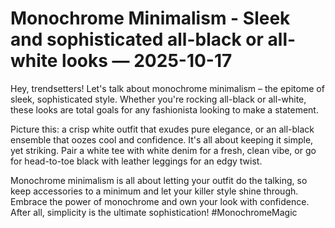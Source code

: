 # Monochrome Minimalism - Sleek and sophisticated all-black or all-white looks — 2025-10-17

Hey, trendsetters! Let's talk about monochrome minimalism – the epitome of sleek, sophisticated style. Whether you're rocking all-black or all-white, these looks are total goals for any fashionista looking to make a statement. 

Picture this: a crisp white outfit that exudes pure elegance, or an all-black ensemble that oozes cool and confidence. It's all about keeping it simple, yet striking. Pair a white tee with white denim for a fresh, clean vibe, or go for head-to-toe black with leather leggings for an edgy twist. 

Monochrome minimalism is all about letting your outfit do the talking, so keep accessories to a minimum and let your killer style shine through. Embrace the power of monochrome and own your look with confidence. After all, simplicity is the ultimate sophistication! #MonochromeMagic